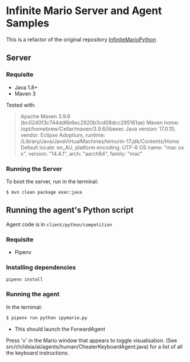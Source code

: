 # Infinite Mario Server and Agent Samples

This is a refactor of the original repository [InfiniteMarioPython](https://github.com/mchldann/InfiniteMarioPython)

## Server

### Requisite

- Java 1.8+
- Maven 3

Tested with:

> Apache Maven 3.9.6 (bc0240f3c744dd6b6ec2920b3cd08dcc295161ae)
> Maven home: /opt/homebrew/Cellar/maven/3.9.6/libexec
> Java version: 17.0.10, vendor: Eclipse Adoptium, runtime: /Library/Java/JavaVirtualMachines/temurin-17.jdk/Contents/Home
> Default locale: en_AU, platform encoding: UTF-8
> OS name: "mac os x", version: "14.4.1", arch: "aarch64", family: "mac"

### Running the Server

To boot the server, run in the terminal:

`$ mvn clean package exec:java`

## Running the agent's Python script

Agent code is in `client/python/competition`

### Requisite

- Pipenv

### Installing dependencies

`pipenv install`

### Running the agent

In the ternimal:

```sh
$ pipenv run python ipymario.py

```

- This should launch the ForwardAgent

Press 'v' in the Mario window that appears to toggle visualisation. (See src/ch/idsia/ai/agents/human/CheaterKeyboardAgent.java) for a list of all the keyboard instructions.
